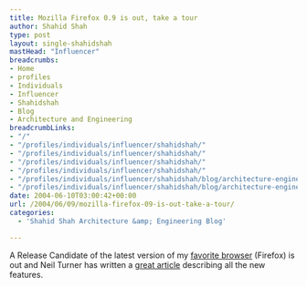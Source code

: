 ```yaml
---
title: Mozilla Firefox 0.9 is out, take a tour
author: Shahid Shah
type: post
layout: single-shahidshah
mastHead: "Influencer"
breadcrumbs:
- Home
- profiles
- Individuals
- Influencer
- Shahidshah
- Blog
- Architecture and Engineering
breadcrumbLinks:
- "/"
- "/profiles/individuals/influencer/shahidshah/"
- "/profiles/individuals/influencer/shahidshah/"
- "/profiles/individuals/influencer/shahidshah/"
- "/profiles/individuals/influencer/shahidshah/"
- "/profiles/individuals/influencer/shahidshah/blog/architecture-engineering/"
- "/profiles/individuals/influencer/shahidshah/blog/architecture-engineering/"
date: 2004-06-10T03:00:42+00:00
url: /2004/06/09/mozilla-firefox-09-is-out-take-a-tour/
categories:
  - 'Shahid Shah Architecture &amp; Engineering Blog'

---
```

A Release Candidate of the latest version of my [favorite browser][1] (Firefox) is out and Neil Turner has written a [great article][2] describing all the new features.

 [1]: http://www.mozilla.org
 [2]: http://www.neilturner.me.uk/2004/Jun/09/firefox_09_tour.html